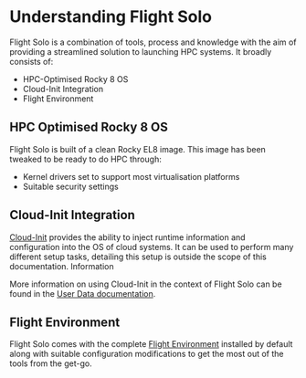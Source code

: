 # Understanding Flight Solo 

Flight Solo is a combination of tools, process and knowledge with the aim of providing a streamlined solution to launching HPC systems. It broadly consists of:

- HPC-Optimised Rocky 8 OS
- Cloud-Init Integration
- Flight Environment

## HPC Optimised Rocky 8 OS

Flight Solo is built of a clean Rocky EL8 image. This image has been tweaked to be ready to do HPC through:

- Kernel drivers set to support most virtualisation platforms
- Suitable security settings

## Cloud-Init Integration

[Cloud-Init](https://cloudinit.readthedocs.io/en/latest/index.html) provides the ability to inject runtime information and configuration into the OS of cloud systems. It can be used to perform many different setup tasks, detailing this setup is outside the scope of this documentation. Information 

More information on using Cloud-Init in the context of Flight Solo can be found in the [User Data documentation](user-data.md).

## Flight Environment 

Flight Solo comes with the complete [Flight Environment](../../flight-environment/index.md) installed by default along with suitable configuration modifications to get the most out of the tools from the get-go. 

